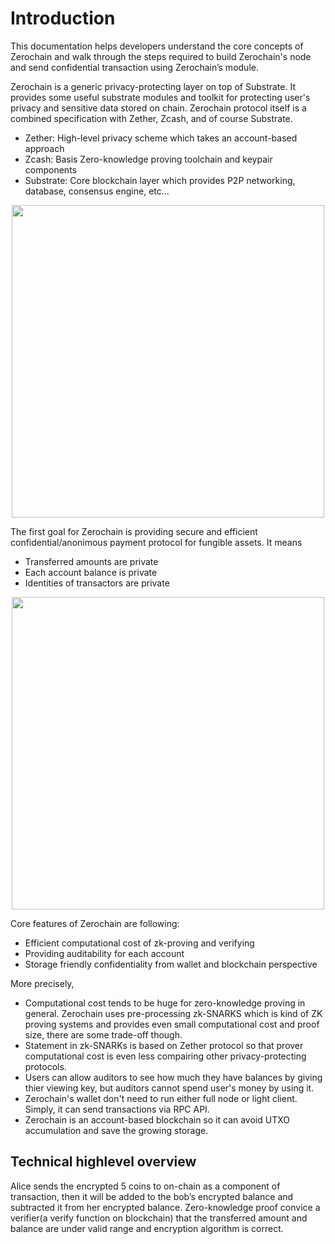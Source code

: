 # Introduction

This documentation helps developers understand the core concepts of Zerochain and walk through the steps required to build Zerochain's node and send confidential transaction using Zerochain’s module.

Zerochain is a generic privacy-protecting layer on top of Substrate. It provides some useful substrate modules and toolkit for protecting user's privacy and sensitive data stored on chain.
Zerochain protocol itself is  a combined specification with Zether, Zcash, and of course Substrate.
- Zether: High-level privacy scheme which takes an account-based approach
- Zcash: Basis Zero-knowledge proving toolchain and keypair components
- Substrate: Core blockchain layer which provides P2P networking, database, consensus engine, etc...

<div align="center">
<img src="https://user-images.githubusercontent.com/20852667/59009598-33972d80-8869-11e9-922b-1f86e18455a8.png" width="500px">
</div>

The first goal for Zerochain is providing secure and efficient confidential/anonimous payment protocol for fungible assets. It means
- Transferred amounts are private
- Each account balance is private
- Identities of transactors are private

<div align="center">
<img src="https://user-images.githubusercontent.com/20852667/54678399-6d00ac80-4b48-11e9-9c8d-d1ec2b668761.png" width="500px">
</div>

Core features of Zerochain are following:
- Efficient computational cost of zk-proving and verifying
- Providing auditability for each account
- Storage friendly confidentiality from wallet and blockchain perspective

More precisely,
- Computational cost tends to be huge for zero-knowledge proving in general. Zerochain uses pre-processing zk-SNARKS which is kind of ZK proving systems and provides even small computational cost and proof size, there are some trade-off though.
- Statement in zk-SNARKs is based on Zether protocol so that prover computational cost is even less compairing other privacy-protecting protocols.
- Users can allow auditors to see how much they have balances by giving thier viewing key, but auditors cannot spend user's money by using it.
- Zerochain's wallet don't need to run either full node or light client. Simply, it can send transactions via RPC API.
- Zerochain is an account-based blockchain so it can avoid UTXO accumulation and save the growing storage.

## Technical highlevel overview

Alice sends the encrypted 5 coins to on-chain as a component of transaction, then it will be added to the bob’s encrypted balance and subtracted it from her encrypted balance. Zero-knowledge proof convice a verifier(a verify function on blockchain) that the transferred amount and balance are under valid range and encryption algorithm is correct.

